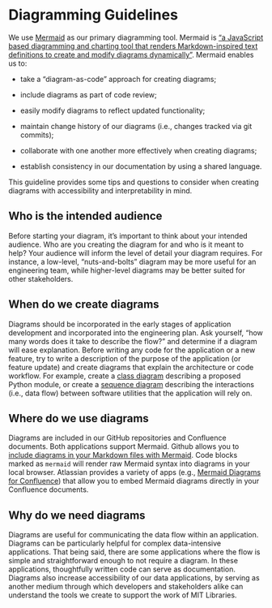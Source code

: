 # Diagramming Guidelines

We use [Mermaid](https://mermaid.js.org/intro/) as our primary diagramming tool. Mermaid is [“a JavaScript based diagramming and charting tool that renders Markdown-inspired text definitions to create and modify diagrams dynamically”](https://mermaid.js.org/intro/#about-mermaid). Mermaid enables us to:

* take a “diagram-as-code” approach for creating diagrams;

* include diagrams as part of code review;

* easily modify diagrams to reflect updated functionality;

* maintain change history of our diagrams (i.e., changes tracked via git commits);

* collaborate with one another more effectively when creating diagrams;

* establish consistency in our documentation by using a shared language.

This guideline provides some tips and questions to consider when creating diagrams with accessibility and interpretability in mind.

## Who is the intended audience

Before starting your diagram, it’s important to think about your intended audience. Who are you creating the diagram for and who is it meant to help? Your audience will inform the level of detail your diagram requires. For instance, a low-level, “nuts-and-bolts” diagram may be more useful for an engineering team, while higher-level diagrams may be better suited for other stakeholders.

## When do we create diagrams

Diagrams should be incorporated in the early stages of application development and incorporated into the engineering plan. Ask yourself, “how many words does it take to describe the flow?” and determine if a diagram will ease explanation. Before writing any code for the application or a new feature, try to write a description of the purpose of the application (or feature update) and create diagrams that explain the architecture or code workflow. For example, create a [class diagram](https://mermaid.js.org/syntax/classDiagram.html) describing a proposed Python module, or create a [sequence diagram](https://mermaid.js.org/syntax/sequenceDiagram.html) describing the interactions (i.e., data flow) between software utilities that the application will rely on.

## Where do we use diagrams

Diagrams are included in our GitHub repositories and Confluence documents. Both applications support Mermaid. Github allows you to [include diagrams in your Markdown files with Mermaid](https://github.blog/2022-02-14-include-diagrams-markdown-files-mermaid/). Code blocks marked as `mermaid` will render raw Mermaid syntax into diagrams in your local browser. Atlassian provides a variety of apps (e.g., [Mermaid Diagrams for Confluence](https://marketplace.atlassian.com/apps/1226567/mermaid-diagrams-for-confluence?hosting=cloud&tab=overview)) that allow you to embed Mermaid diagrams directly in your Confluence documents.

## Why do we need diagrams

Diagrams are useful for communicating the data flow within an application. Diagrams can be particularly helpful for complex data-intensive applications. That being said, there are some applications where the flow is simple and straightforward enough to not require a diagram. In these applications, thoughtfully written code can serve as documentation. Diagrams also increase accessibility of our data applications, by serving as another medium through which developers and stakeholders alike can understand the tools we create to support the work of MIT Libraries.